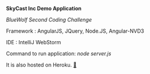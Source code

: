 **SkyCast Inc Demo Application**

*BlueWolf Second Coding Challenge*

Framework : AngularJS, JQuery, Node.JS, Angular-NVD3

IDE : IntelliJ WebStorm

Command to run application: *node server.js*

It is also hosted on Heroku. [:link:](https://damp-coast-47684.herokuapp.com/)
